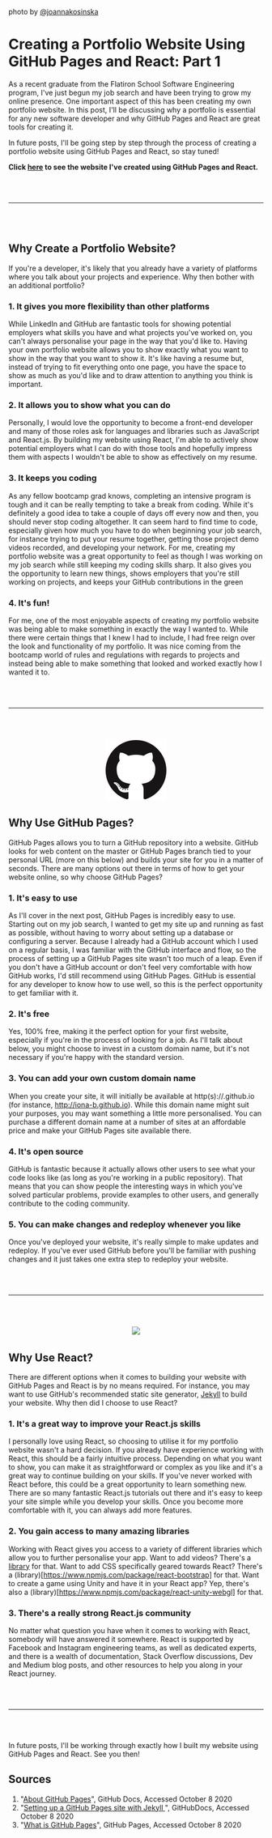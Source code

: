 photo by [@joannakosinska](https://unsplash.com/@joannakosinska)

# Creating a Portfolio Website Using GitHub Pages and React: Part 1

As a recent graduate from the Flatiron School Software Engineering program, I've just begun my job search and have been trying to grow my online presence. One important aspect of this has been creating my own portfolio website. In this post, I'll be discussing why a portfolio is essential for any new software developer and why GitHub Pages and React are great tools for creating it.

In future posts, I'll be going step by step through the process of creating a portfolio website using GitHub Pages and React, so stay tuned!

**Click [here](ionabrabender.com) to see the website I've created using GitHub Pages and React.**

<br></br>
***
<br></br>

## Why Create a Portfolio Website?

If you're a developer, it's likely that you already have a variety of platforms where you talk about your projects and experience. Why then bother with an additional portfolio?

### 1. It gives you more flexibility than other platforms
While LinkedIn and GitHub are fantastic tools for showing potential employers what skills you have and what projects you've worked on, you can't always personalise your page in the way that you'd like to. Having your own portfolio website allows you to show exactly what you want to show in the way that you want to show it. It's like having a resume but, instead of trying to fit everything onto one page, you have the space to show as much as you'd like and to draw attention to anything you think is important. 


### 2. It allows you to show what you can do
Personally, I would love the opportunity to become a front-end developer and many of those roles ask for languages and libraries such as JavaScript and React.js. By building my website using React, I'm able to actively show potential employers what I can do with those tools and hopefully impress them with aspects I wouldn't be able to show as effectively on my resume. 


### 3. It keeps you coding
As any fellow bootcamp grad knows, completing an intensive program is tough and it can be really tempting to take a break from coding. While it's definitely a good idea to take a couple of days off every now and then, you should never stop coding altogether. It can seem hard to find time to code, especially given how much you have to do when beginning your job search, for instance trying to put your resume together, getting those project demo videos recorded, and developing your network. For me, creating my portfolio website was a great opportunity to feel as though I was working on my job search while still keeping my coding skills sharp. It also gives you the opportunity to learn new things, shows employers that you're still working on projects, and keeps your GitHub contributions in the green 


### 4. It's fun!
For me, one of the most enjoyable aspects of creating my portfolio website was being able to make something in exactly the way I wanted to. While there were certain things that I knew I had to include, I had free reign over the look and functionality of my portfolio. It was nice coming from the bootcamp world of rules and regulations with regards to projects and instead being able to make something that looked and worked exactly how I wanted it to.

<br></br>
***
<br></br>

<p align="center">
    <img src="./github-icon.png" />
</p>

## Why Use GitHub Pages?

GitHub Pages allows you to turn a GitHub repository into a website. GitHub looks for web content on the master or GitHub Pages branch tied to your personal URL (more on this below) and builds your site for you in a matter of seconds. There are many options out there in terms of how to get your website online, so why choose GitHub Pages?

### 1. It's easy to use
As I'll cover in the next post, GitHub Pages is incredibly easy to use. Starting out on my job search, I wanted to get my site up and running as fast as possible, without having to worry about setting up a database or configuring a server. Because I already had a GitHub account which I used on a regular basis, I was familiar with the GitHub interface and flow, so the process of setting up a GitHub Pages site wasn't too much of a leap. Even if you don't have a GitHub account or don't feel very comfortable with how GitHub works, I'd still recommend using GitHub Pages. GitHub is essential for any developer to know how to use well, so this is the perfect opportunity to get familiar with it.

### 2. It's free
Yes, 100% free, making it the perfect option for your first website, especially if you're in the process of looking for a job. As I'll talk about below, you might choose to invest in a custom domain name, but it's not necessary if you're happy with the standard version.

### 3. You can add your own custom domain name
When you create your site, it will initially be available at http(s)://<your-username>.github.io (for instance, http://iona-b.github.io). While this domain name might suit your purposes, you may want something a little more personalised. You can purchase a different domain name at a number of sites at an affordable price and make your GitHub Pages site available there.

### 4. It's open source
GitHub is fantastic because it actually allows other users to see what your code looks like (as long as you're working in a public repository). That means that you can show people the interesting ways in which you've solved particular problems, provide examples to other users, and generally contribute to the coding community.

### 5. You can make changes and redeploy whenever you like
Once you've deployed your website, it's really simple to make updates and redeploy. If you've ever used GitHub before you'll be familiar with pushing changes and it just takes one extra step to redeploy your website.

<br></br>
***
<br></br>

<p align="center">
    <img src="./react-icon.png" />
</p>

## Why Use React?

There are different options when it comes to building your website with GitHub Pages and React is by no means required. For instance, you may want to use GitHub's recommended static site generator, [Jekyll](https://docs.github.com/en/free-pro-team@latest/github/working-with-github-pages/setting-up-a-github-pages-site-with-jekyll) to build your website. Why then did I choose to use React? 

### 1. It's a great way to improve your React.js skills
I personally love using React, so choosing to utilise it for my portfolio website wasn't a hard decision. If you already have experience working with React, this should be a fairly intuitive process. Depending on what you want to show, you can make it as straightforward or complex as you like and it's a great way to continue building on your skills. If you've never worked with React before, this could be a great opportunity to learn something new. There are so many fantastic React.js tutorials out there and it's easy to keep your site simple while you develop your skills. Once you become more comfortable with it, you can always add more features.

### 2. You gain access to many amazing libraries
Working with React gives you access to a variety of different libraries which allow you to further personalise your app. Want to add videos? There's a [library](https://www.npmjs.com/package/react-player) for that. Want to add CSS specifically geared towards React? There's a (library)[https://www.npmjs.com/package/react-bootstrap] for that. Want to create a game using Unity and have it in your React app? Yep, there's also a (library)[https://www.npmjs.com/package/react-unity-webgl] for that.

### 3. There's a really strong React.js community
No matter what question you have when it comes to working with React, somebody will have answered it somewhere. React is supported by Facebook and Instagram engineering teams, as well as dedicated experts, and there is a wealth of documentation, Stack Overflow discussions, Dev and Medium blog posts, and other resources to help you along in your React journey.

<br></br>
***
<br></br>

In future posts, I'll be working through exactly how I built my website using GitHub Pages and React. See you then!


## Sources
1. "[About GitHub Pages](https://docs.github.com/en/free-pro-team@latest/github/working-with-github-pages/about-github-pages)", GitHub Docs, Accessed October 8 2020
2. "[Setting up a GitHub Pages site with Jekyll
](https://docs.github.com/en/free-pro-team@latest/github/working-with-github-pages/setting-up-a-github-pages-site-with-jekyll)", GitHubDocs, Accessed October 8 2020
3. "[What is GitHub Pages](https://pages.github.com/)", GitHub Pages, Accessed October 8 2020

